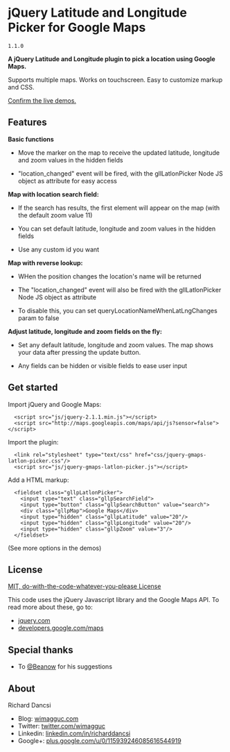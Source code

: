 # jQuery Latitude and Longitude Picker for Google Maps

`1.1.0`

**A jQuery Latitude and Longitude plugin to pick a location using Google Maps.**

Supports multiple maps. Works on touchscreen. Easy to customize markup and CSS.

[Confirm the live demos.](http://www.wimagguc.com/2013/06/jquery-latitude-and-longitude-picker-gmaps/)


## Features

**Basic functions**

- Move the marker on the map to receive the updated latitude, longitude and zoom values in the hidden fields

- "location_changed" event will be fired, with the gllLatlonPicker Node JS object as attribute for easy access

**Map with location search field:**

- If the search has results, the first element will appear on the map (with the default zoom value 11)

- You can set default latitude, longitude and zoom values in the hidden fields

- Use any custom id you want

**Map with reverse lookup:**

- WHen the position changes the location's name will be returned

- The "location_changed" event will also be fired with the gllLatlonPicker Node JS object as attribute

- To disable this, you can set queryLocationNameWhenLatLngChanges param to false

**Adjust latitude, longitude and zoom fields on the fly:**

- Set any default latitude, longitude and zoom values. The map shows your data after pressing the update button.

- Any fields can be hidden or visible fields to ease user input


## Get started

Import jQuery and Google Maps:

```
  <script src="js/jquery-2.1.1.min.js"></script>
  <script src="http://maps.googleapis.com/maps/api/js?sensor=false"></script>
```

Import the plugin:

```
  <link rel="stylesheet" type="text/css" href="css/jquery-gmaps-latlon-picker.css"/>
  <script src="js/jquery-gmaps-latlon-picker.js"></script>
```

Add a HTML markup:

```
  <fieldset class="gllpLatlonPicker">
    <input type="text" class="gllpSearchField">
    <input type="button" class="gllpSearchButton" value="search">
	<div class="gllpMap">Google Maps</div>
	<input type="hidden" class="gllpLatitude" value="20"/>
	<input type="hidden" class="gllpLongitude" value="20"/>
	<input type="hidden" class="gllpZoom" value="3"/>
  </fieldset>
```

(See more options in the demos)


## License

[MIT, do-with-the-code-whatever-you-please License](https://github.com/wimagguc/jquery-latitude-longitude-picker-gmaps/blob/master/LICENSE.md)

This code uses the jQuery Javascript library and the Google Maps API. To read more about these, go to:  

- [jquery.com](http://jquery.com/)
- [developers.google.com/maps](https://developers.google.com/maps/)


## Special thanks

* To [@Beanow](http://github.com/Beanow) for his suggestions

## About

Richard Dancsi

- Blog: [wimagguc.com](http://www.wimagguc.com/)
- Twitter: [twitter.com/wimagguc](http://twitter.com/wimagguc)
- Linkedin: [linkedin.com/in/richarddancsi](http://linkedin.com/in/richarddancsi)
- Google+: [plus.google.com/u/0/115939246085616544919](https://plus.google.com/u/0/115939246085616544919)
